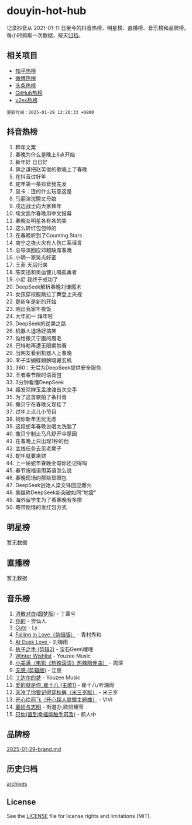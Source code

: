# douyin-hot-hub

记录抖音从 2021-01-11 日至今的抖音热榜、明星榜、直播榜、音乐榜和品牌榜。每小时抓取一次数据，按天[归档](archives)。

## 相关项目

- [知乎热榜](https://github.com/lonnyzhang423/zhihu-hot-hub)
- [微博热榜](https://github.com/lonnyzhang423/weibo-hot-hub)
- [头条热榜](https://github.com/lonnyzhang423/toutiao-hot-hub)
- [GitHub热榜](https://github.com/lonnyzhang423/github-hot-hub)
- [v2ex热榜](https://github.com/lonnyzhang423/v2ex-hot-hub)


`更新时间：2025-01-29 12:20:33 +0800`

## 抖音热榜

1. 拜年文案
1. 春晚为什么是晚上8点开始
1. 新年好 日日好
1. 薛之谦把赵英俊的歌唱上了春晚
1. 在抖音过好年
1. 蛇年第一条抖音我先发
1. 显卡：连的什么玩意这是
1. 马丽演沈腾丈母娘
1. 戍边战士向大家拜年
1. 埃文凯尔春晚用中文报幕
1. 春晚女明星各有各的美
1. 这么转红包包帅的
1. 在春晚听到了Counting Stars
1. 南宁之夜火灾有人伤亡系谣言
1. 总导演回应邓超缺席春晚
1. 小明一家笑点好密
1. 王菲 天后归来
1. 陈奕迅和奥运健儿唱孤勇者
1. 小尼 我终于成功了
1. DeepSeek解析春晚刘谦魔术
1. 女孩穿校服跳拉丁舞登上央视
1. 是新年是新的开始
1. 晒出我家年夜饭
1. 大年初一 拜年啦
1. DeepSeek的逆袭之路
1. 机器人退场好搞笑
1. 谁给撒贝宁画的眉毛
1. 巴特勒再遭无限期禁赛
1. 当网友看到机器人上春晚
1. 李子柒蝴蝶翅膀暗藏玄机
1. 360：无偿为DeepSeek提供安全服务
1. 王者春节限时语音包
1. 3分钟看懂DeepSeek
1. 姬发邓婵玉孟津渡首次交手
1. 为了这首歌拍了条抖音
1. 撒贝宁在春晚又现挂了
1. 过年上点儿小节目
1. 祝你新年无忧无虑
1. 这段蛇年春晚说唱太洗脑了
1. 撒贝宁制止马凡舒开伞原因
1. 在春晚上只出现1秒的他
1. 主线任务去见老辈子
1. 蛇年就要来财
1. 上一届蛇年春晚金句你还记得吗
1. 春节祝福语用英语怎么说
1. 春晚现场的那些显眼包
1. DeepSeek创始人梁文锋回应爆火
1. 美媒称DeepSeek新突破如同“地震”
1. 海外留学生为了看春晚有多拼
1. 略带剧情的发红包方式

## 明星榜

暂无数据

## 直播榜

暂无数据

## 音乐榜

1. [消散对白(圆梦版)](https://sf5-hl-cdn-tos.douyinstatic.com/obj/tos-cn-ve-2774/og4jB5I5IizzoZVAAAzWgBMAsMDWoArfwBOiFs) - 丁禹兮
1. [你的](https://sf5-hl-cdn-tos.douyinstatic.com/obj/tos-cn-ve-2774/oYuIeKf42jB7sEV6B2upMdpYAgfrQWj0FeRegh) - 贺仙人
1. [Cute](https://sf5-hl-cdn-tos.douyinstatic.com/obj/tos-cn-ve-2774/o4IbIzHWKAAB4wsS5qMBRiiAlEBGTpQRNfFvuo) - Ly
1. [Falling In Love（剪辑版）](https://sf5-hl-cdn-tos.douyinstatic.com/obj/tos-cn-ve-2774/o8ajpA8zzgBPahbBIO8AcKGBLJezFCRd1wfP9f) - 青村秀和
1. [ At Dusk  Love ](https://sf5-hl-cdn-tos.douyinstatic.com/obj/tos-cn-ve-2774/o8CrpCf5CaYgI4ZrtQgMQAFEfuGqNnRSDQAPBc) - 刘嗨雨
1. [执子之手 (剪辑2)](https://sf5-hl-cdn-tos.douyinstatic.com/obj/tos-cn-ve-2774/oUoZLQjCc31XzqsBnBQUNgeKtYPBcgbFDwtfcu) - 宝石Gem\哩哩
1. [Winter Wishlist](https://sf5-hl-cdn-tos.douyinstatic.com/obj/tos-cn-ve-2774/oIIgUOeamCFCVAzxN6MFRLIBlLGpUqQxeeHrLE) - Youzee Music
1. [小美满（电影《热辣滚烫》热辣陪伴曲）](https://sf5-hl-cdn-tos.douyinstatic.com/obj/tos-cn-ve-2774/o0GAn2lSgfZIDUgtevCGDQYnFg4CwnrBaxbTZL) - 周深
1. [无感 (剪辑版)](https://sf5-hl-cdn-tos.douyinstatic.com/obj/tos-cn-ve-2774/o0eIsUzJBDlQaQFC5OFlgbMEZC1TFYBftOBn6p) - 江辰
1. [丁达尔的梦](https://sf5-hl-cdn-tos.douyinstatic.com/obj/tos-cn-ve-2774/oMU3WirUZBVQkAC9ccG5P2IQirziZM2RTInUY) - Youzee Music
1. [爱的就是你_崔十八 (主歌1)](https://sf6-cdn-tos.douyinstatic.com/obj/tos-cn-ve-2774/oI5BO5DhFZ6UTcNCnZaOCBLtZ7WIMQGfgnXf5E) - 崔十八/听潮阁
1. [天冷了你要记得穿秋裤（米三岁版）](https://sf5-hl-cdn-tos.douyinstatic.com/obj/tos-cn-ve-2774/oQlIwVIDWiZ6BQilAorS7MA0AgCkQDvcZAdm1) - 米三岁
1. [开心往前飞（开心超人联盟主题曲）](https://sf5-hl-cdn-tos.douyinstatic.com/obj/tos-cn-ve-2774/9d8fb7c82cf1421fb93a9fe925275e0a) - VIVI
1. [春娇与志明](https://sf5-hl-cdn-tos.douyinstatic.com/obj/tos-cn-ve-2774/e530d8fceb7044b39707d7f9ff54add1) - 街道办,欧阳耀莹
1. [只你(直到幸福能触手可及)](https://sf5-hl-cdn-tos.douyinstatic.com/obj/tos-cn-ve-2774/o0lBkRDzFTeaVSUz3ZZSCBVtZ5DIMQGfgmEAuE) - 颜人中

## 品牌榜

[2025-01-29-brand.md](archives/2025-01-29-brand.md)

## 历史归档

[archives](archives)

## License

See the [LICENSE](LICENSE) file for license rights and limitations (MIT).
